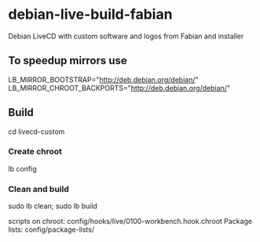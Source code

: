 # debian-live-build-fabian

Debian LiveCD with custom software and logos from Fabian and installer 

## To speedup mirrors use

LB_MIRROR_BOOTSTRAP="http://deb.debian.org/debian/"
LB_MIRROR_CHROOT_BACKPORTS="http://deb.debian.org/debian/"

## Build

cd livecd-custom

### Create chroot

lb config

### Clean and build

sudo lb clean; sudo lb build


scripts on chroot:
    config/hooks/live/0100-workbench.hook.chroot
Package lists:
    config/package-lists/

